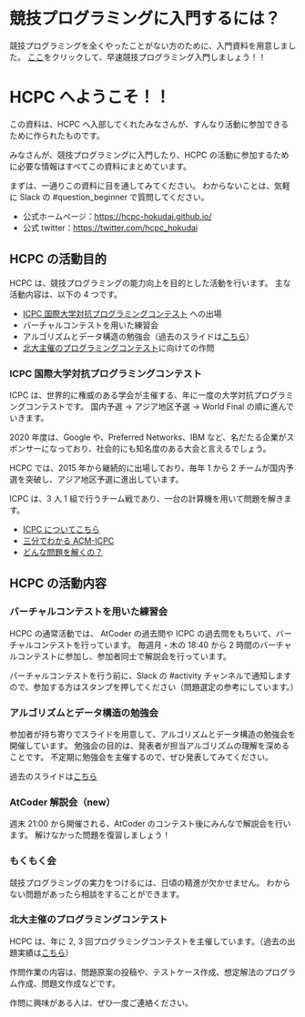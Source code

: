 # 競技プログラミングに入門するには？
競技プログラミングを全くやったことがない方のために、入門資料を用意しました。
[ここ](https://github.com/hcpc-hokudai/welcome-to-hcpc/tree/master/introduction-to-atcoder)をクリックして、早速競技プログラミング入門しましょう！！

# HCPC へようこそ！！
この資料は、HCPC へ入部してくれたみなさんが、すんなり活動に参加できるために作られたものです。

みなさんが、競技プログラミングに入門したり、HCPC の活動に参加するために必要な情報はすべてこの資料にまとめています。

まずは、一通りこの資料に目を通してみてください。
わからないことは、気軽に Slack の #question_beginner で質問してください。

- 公式ホームページ：https://hcpc-hokudai.github.io/
- 公式 twitter：https://twitter.com/hcpc_hokudai

## HCPC の活動目的
HCPC は、競技プログラミングの能力向上を目的とした活動を行います。
主な活動内容は、以下の 4 つです。
- [ICPC 国際大学対抗プログラミングコンテスト](https://icpc.iisf.or.jp/) への出場
- バーチャルコンテストを用いた練習会
- アルゴリズムとデータ構造の勉強会（過去のスライドは[こちら](https://hcpc-hokudai.github.io/activities.html)）
- [北大主催のプログラミングコンテスト](https://connpass.com/event/179414/)に向けての作問

### ICPC 国際大学対抗プログラミングコンテスト

ICPC は、世界的に権威のある学会が主催する、年に一度の大学対抗プログラミングコンテストです。
国内予選 -> アジア地区予選 -> World Final 
の順に進んでいきます。

2020 年度は、Google や、Preferred Networks、IBM など、名だたる企業がスポンサーになっており、社会的にも知名度のある大会と言えるでしょう。


HCPC では、2015 年から継続的に出場しており、毎年 1 から 2 チームが国内予選を突破し、アジア地区予選に進出しています。

ICPC は、3 人 1 組で行うチーム戦であり、一台の計算機を用いて問題を解きます。


- [ICPC についてこちら](https://icpc.iisf.or.jp/acm-icpc/)
- [三分でわかる ACM-ICPC](https://icpc.iisf.or.jp/acm-icpc/3min/)
- [どんな問題を解くの？](https://icpc.iisf.or.jp/acm-icpc/problems/)

## HCPC の活動内容
### バーチャルコンテストを用いた練習会
HCPC の通常活動では、
AtCoder の過去問や ICPC の過去問をもちいて、バーチャルコンテストを行っています。
毎週月・木の 18:40 から 2 時間のバーチャルコンテストに参加し、参加者同士で解説会を行っています。

バーチャルコンテストを行う前に、Slack の #activity チャンネルで通知しますので、参加する方はスタンプを押してください（問題選定の参考にしています。）

### アルゴリズムとデータ構造の勉強会
参加者が持ち寄りでスライドを用意して、アルゴリズムとデータ構造の勉強会を開催しています。
勉強会の目的は、発表者が担当アルゴリズムの理解を深めることです。
不定期に勉強会を主催するので、ぜひ発表してみてください。

過去のスライドは[こちら](https://hcpc-hokudai.github.io/activities.html)

### AtCoder 解説会（new）
週末 21:00 から開催される、AtCoder のコンテスト後にみんなで解説会を行います。
解けなかった問題を復習しましょう！

### もくもく会
競技プログラミングの実力をつけるには、日頃の精進が欠かせません。
わからない問題があったら相談をすることができます。


### 北大主催のプログラミングコンテスト
HCPC は、年に 2, 3 回プログラミングコンテストを主催しています。（過去の出題実績は[こちら](https://hcpc-hokudai.github.io/activities.html)）

作問作業の内容は、問題原案の投稿や、テストケース作成、想定解法のプログラム作成、問題文作成などです。

作問に興味がある人は、ぜひ一度ご連絡ください。
